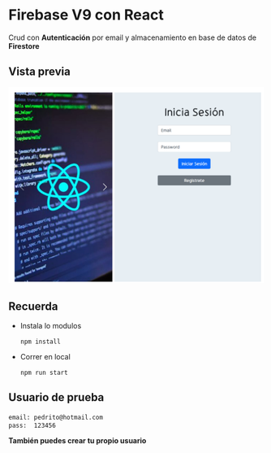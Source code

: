 # Firebase V9 con React

Crud con **Autenticación** por email y almacenamiento en base de datos de **Firestore**
<!-- [tuto](https://www.youtube.com/watch?v=GmVRhPVH_2A&t=548s) -->

## Vista previa

![Preview](./src/assets/firebase-v9.png)

## Recuerda

- Instala lo modulos

      npm install

- Correr en local

      npm run start

## Usuario de prueba

    email: pedrito@hotmail.com
    pass:  123456

**También puedes crear tu propio usuario**

<!-- [List Firebase](https://www.youtube.com/playlist?list=PLCG3NOef02QgaINOlaevZylop8cK9VwEy) -->
<!-- [tuto pendiente](https://www.youtube.com/watch?v=7UauYalZqkc) -->
<!-- [repo de tuto pendiente](https://github.com/codewithas1/FirebaseTutorial/blob/master/src/firebase.js) -->
